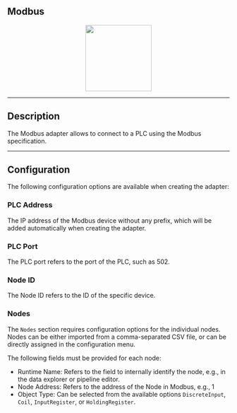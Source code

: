 <!--
  ~ Licensed to the Apache Software Foundation (ASF) under one or more
  ~ contributor license agreements.  See the NOTICE file distributed with
  ~ this work for additional information regarding copyright ownership.
  ~ The ASF licenses this file to You under the Apache License, Version 2.0
  ~ (the "License"); you may not use this file except in compliance with
  ~ the License.  You may obtain a copy of the License at
  ~
  ~    http://www.apache.org/licenses/LICENSE-2.0
  ~
  ~ Unless required by applicable law or agreed to in writing, software
  ~ distributed under the License is distributed on an "AS IS" BASIS,
  ~ WITHOUT WARRANTIES OR CONDITIONS OF ANY KIND, either express or implied.
  ~ See the License for the specific language governing permissions and
  ~ limitations under the License.
  ~
  -->

## Modbus

<p align="center"> 
    <img src="icon.png" width="150px;" class="pe-image-documentation"/>
</p>

***

## Description

The Modbus adapter allows to connect to a PLC using the Modbus specification.

***

## Configuration

The following configuration options are available when creating the adapter:

### PLC Address

The IP address of the Modbus device without any prefix, which will be added automatically when creating the adapter.

### PLC Port

The PLC port refers to the port of the PLC, such as 502.

### Node ID

The Node ID refers to the ID of the specific device.

### Nodes

The `Nodes` section requires configuration options for the individual nodes.
Nodes can be either imported from a comma-separated CSV file, or can be directly assigned in the configuration menu.

The following fields must be provided for each node:

* Runtime Name: Refers to the field to internally identify the node, e.g., in the data explorer or pipeline editor.
* Node Address: Refers to the address of the Node in Modbus, e.g., 1
* Object Type: Can be selected from the available options `DiscreteInput`, `Coil`, `InputRegister`,
  or `HoldingRegister`. 
